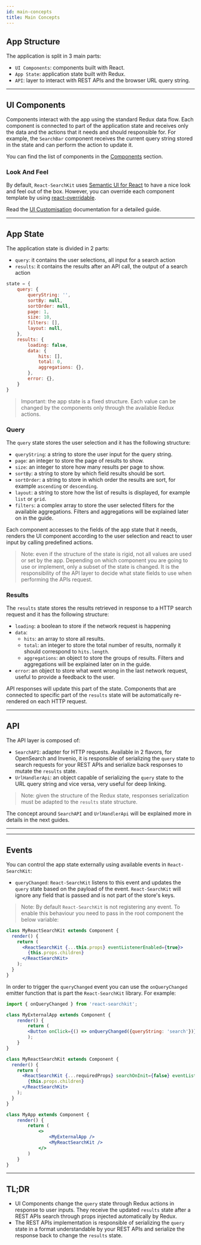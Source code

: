```yaml
---
id: main-concepts
title: Main Concepts
---
```


## App Structure

The application is split in 3 main parts:

* `UI Components`: components built with React.
* `App State`: application state built with Redux.
* `API`: layer to interact with REST APIs and the browser URL query string.

---

## UI Components

Components interact with the app using the standard Redux data flow. Each component is connected to part of the application state and receives only the data and the actions that it needs and should responsible for.
For example, the `SearchBar` component receives the current query string stored in the state and can perform the action to update it.

You can find the list of components in the [Components](components/react_search_kit.md) section.

### Look And Feel

By default, `React-SearchKit` uses [Semantic UI for React](https://react.semantic-ui.com/) to have a nice look and feel out of the box. However, you can override each component template by using [react-overridable](https://github.com/indico/react-overridable).

Read the [UI Customisation](ui_customisation.md) documentation for a detailed guide.

---

## App State

The application state is divided in 2 parts:

* `query`: it contains the user selections, all input for a search action
* `results`: it contains the results after an API call, the output of a search action

```js
state = {
    query: {
        queryString: '',
        sortBy: null,
        sortOrder: null,
        page: 1,
        size: 10,
        filters: [],
        layout: null,
    },
    results: {
        loading: false,
        data: {
            hits: [],
            total: 0,
            aggregations: {},
        },
        error: {},
    }
}
```

> Important: the app state is a fixed structure. Each value can be changed by the components only through the available Redux actions.

### Query

The `query` state stores the user selection and it has the following structure:

* `queryString`: a string to store the user input for the query string.
* `page`: an integer to store the page of results to show.
* `size`: an integer to store how many results per page to show.
* `sortBy`: a string to store by which field results should be sort.
* `sortOrder`: a string to store in which order the results are sort, for example `ascending` or `descending`.
* `layout`: a string to store how the list of results is displayed, for example `list` or `grid`.
* `filters`: a complex array to store the user selected filters for the available aggregations. Filters and aggregations will be explained later on in the guide.

Each component accesses to the fields of the app state that it needs, renders the UI component according to the user selection and react to user input by calling predefined actions.

> Note: even if the structure of the state is rigid, not all values are used or set by the app. Depending on which component you are going to use or implement, only a subset of the state is changed. It is the responsibility of the API layer to decide what state fields to use when performing the APIs request.

### Results

The `results` state stores the results retrieved in response to a HTTP search request and it has the following structure:

* `loading`: a boolean to store if the network request is happening
* `data`:
    * `hits`: an array to store all results.
    * `total`: an integer to store the total number of results, normally it should correspond to `hits.length`.
    * `aggregations`: an object to store the groups of results. Filters and aggregations will be explained later on in the guide.
* `error`: an object to store what went wrong in the last network request, useful to provide a feedback to the user.

API responses will update this part of the state. Components that are connected to specific part of the `results` state will be automatically re-rendered on each HTTP request.

---

## API

The API layer is composed of:

* `SearchAPI`: adapter for HTTP requests. Available in 2 flavors, for OpenSearch and Invenio, it is responsible of serializing the `query` state to search requests for your REST APIs and serialize back responses to mutate the `results` state.
* `UrlHandlerApi`: an object capable of serializing the `query` state to the URL query string and vice versa, very useful for deep linking.

> Note: given the structure of the Redux state, responses serialization must be adapted to the `results` state structure.

The concept around `SearchAPI` and `UrlHandlerApi` will be explained more in details in the next guides.

---

---

## Events

You can control the app state externally using available events in `React-SearchKit`:

* `queryChanged`: `React-SearchKit` listens to this event and updates the `query` state based on the payload of the event. `React-SearchKit` will ignore any field that is passed and is not part of the store's keys.

> Note: By default `React-SearchKit` is not registering any event. To enable this behaviour you need to pass in the root component the below variable:

```jsx
class MyReactSearchKit extends Component {
  render() {
    return (
      <ReactSearchKit {...this.props} eventListenerEnabled={true}>
        {this.props.children}
      </ReactSearchKit>
    );
  }
}
```

In order to trigger the `queryChanged` event you can use the `onQueryChanged` emitter function that is part the `React-SearchKit` library. For example:


```jsx
import { onQueryChanged } from 'react-searchkit';

class MyExternalApp extends Component {
    render() {
        return (
        <Button onClick={() => onQueryChanged({queryString: 'search'})}>Trigger Search</Button>
        );
    }
}

class MyReactSearchKit extends Component {
  render() {
    return (
      <ReactSearchKit {...requiredProps} searchOnInit={false} eventListenerEnabled={true}>
        {this.props.children}
      </ReactSearchKit>
    );
  }
}

class MyApp extends Component {
    render() {
        return (
            <>
                <MyExternalApp />
                <MyReactSearchKit />
            </>
        )
    }
}
```

---

## TL;DR

* UI Components change the `query` state through Redux actions in response to user inputs. They receive the updated `results` state after a REST APIs search through props injected automatically by Redux.
* The REST APIs implementation is responsible of serializing the `query` state in a format understandable by your REST APIs and serialize the response back to change the `results` state.
